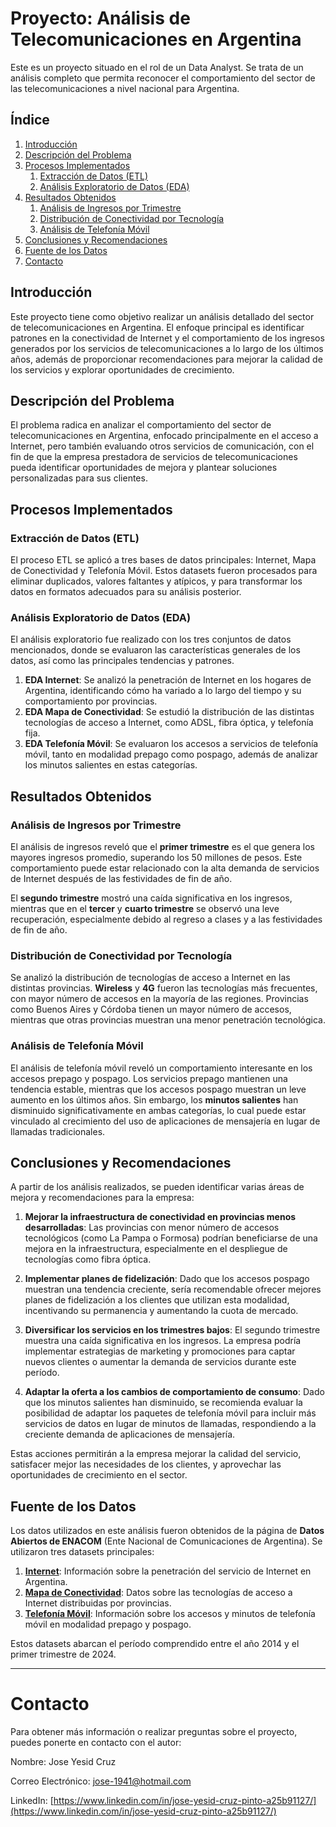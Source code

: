# Proyecto: Análisis de Telecomunicaciones en Argentina

Este es un proyecto situado en el rol de un Data Analyst. Se trata de un análisis completo que permita reconocer el comportamiento del sector de las telecomunicaciones a nivel nacional para Argentina. 

## Índice

1. [Introducción](#introducción)
2. [Descripción del Problema](#descripción-del-problema)
3. [Procesos Implementados](#procesos-implementados)
   1. [Extracción de Datos (ETL)](#extracción-de-datos-etl)
   2. [Análisis Exploratorio de Datos (EDA)](#análisis-exploratorio-de-datos-eda)
4. [Resultados Obtenidos](#resultados-obtenidos)
   1. [Análisis de Ingresos por Trimestre](#análisis-de-ingresos-por-trimestre)
   2. [Distribución de Conectividad por Tecnología](#distribución-de-conectividad-por-tecnología)
   3. [Análisis de Telefonía Móvil](#análisis-de-telefonía-móvil)
5. [Conclusiones y Recomendaciones](#conclusiones-y-recomendaciones)
6. [Fuente de los Datos](#fuente-de-los-datos)
7. [Contacto](#contacto)

## Introducción

Este proyecto tiene como objetivo realizar un análisis detallado del sector de telecomunicaciones en Argentina. El enfoque principal es identificar patrones en la conectividad de Internet y el comportamiento de los ingresos generados por los servicios de telecomunicaciones a lo largo de los últimos años, además de proporcionar recomendaciones para mejorar la calidad de los servicios y explorar oportunidades de crecimiento.

## Descripción del Problema

El problema radica en analizar el comportamiento del sector de telecomunicaciones en Argentina, enfocado principalmente en el acceso a Internet, pero también evaluando otros servicios de comunicación, con el fin de que la empresa prestadora de servicios de telecomunicaciones pueda identificar oportunidades de mejora y plantear soluciones personalizadas para sus clientes.

## Procesos Implementados

### Extracción de Datos (ETL)

El proceso ETL se aplicó a tres bases de datos principales: Internet, Mapa de Conectividad y Telefonía Móvil. Estos datasets fueron procesados para eliminar duplicados, valores faltantes y atípicos, y para transformar los datos en formatos adecuados para su análisis posterior.

### Análisis Exploratorio de Datos (EDA)

El análisis exploratorio fue realizado con los tres conjuntos de datos mencionados, donde se evaluaron las características generales de los datos, así como las principales tendencias y patrones.

1. **EDA Internet**: Se analizó la penetración de Internet en los hogares de Argentina, identificando cómo ha variado a lo largo del tiempo y su comportamiento por provincias.
2. **EDA Mapa de Conectividad**: Se estudió la distribución de las distintas tecnologías de acceso a Internet, como ADSL, fibra óptica, y telefonía fija.
3. **EDA Telefonía Móvil**: Se evaluaron los accesos a servicios de telefonía móvil, tanto en modalidad prepago como pospago, además de analizar los minutos salientes en estas categorías.

## Resultados Obtenidos

### Análisis de Ingresos por Trimestre

El análisis de ingresos reveló que el **primer trimestre** es el que genera los mayores ingresos promedio, superando los 50 millones de pesos. Este comportamiento puede estar relacionado con la alta demanda de servicios de Internet después de las festividades de fin de año.

El **segundo trimestre** mostró una caída significativa en los ingresos, mientras que en el **tercer** y **cuarto trimestre** se observó una leve recuperación, especialmente debido al regreso a clases y a las festividades de fin de año.

### Distribución de Conectividad por Tecnología

Se analizó la distribución de tecnologías de acceso a Internet en las distintas provincias. **Wireless** y **4G** fueron las tecnologías más frecuentes, con mayor número de accesos en la mayoría de las regiones. Provincias como Buenos Aires y Córdoba tienen un mayor número de accesos, mientras que otras provincias muestran una menor penetración tecnológica.

### Análisis de Telefonía Móvil

El análisis de telefonía móvil reveló un comportamiento interesante en los accesos prepago y pospago. Los servicios prepago mantienen una tendencia estable, mientras que los accesos pospago muestran un leve aumento en los últimos años. Sin embargo, los **minutos salientes** han disminuido significativamente en ambas categorías, lo cual puede estar vinculado al crecimiento del uso de aplicaciones de mensajería en lugar de llamadas tradicionales.

## Conclusiones y Recomendaciones

A partir de los análisis realizados, se pueden identificar varias áreas de mejora y recomendaciones para la empresa:

1. **Mejorar la infraestructura de conectividad en provincias menos desarrolladas**: Las provincias con menor número de accesos tecnológicos (como La Pampa o Formosa) podrían beneficiarse de una mejora en la infraestructura, especialmente en el despliegue de tecnologías como fibra óptica.
   
2. **Implementar planes de fidelización**: Dado que los accesos pospago muestran una tendencia creciente, sería recomendable ofrecer mejores planes de fidelización a los clientes que utilizan esta modalidad, incentivando su permanencia y aumentando la cuota de mercado.

3. **Diversificar los servicios en los trimestres bajos**: El segundo trimestre muestra una caída significativa en los ingresos. La empresa podría implementar estrategias de marketing y promociones para captar nuevos clientes o aumentar la demanda de servicios durante este período.

4. **Adaptar la oferta a los cambios de comportamiento de consumo**: Dado que los minutos salientes han disminuido, se recomienda evaluar la posibilidad de adaptar los paquetes de telefonía móvil para incluir más servicios de datos en lugar de minutos de llamadas, respondiendo a la creciente demanda de aplicaciones de mensajería.

Estas acciones permitirán a la empresa mejorar la calidad del servicio, satisfacer mejor las necesidades de los clientes, y aprovechar las oportunidades de crecimiento en el sector.

## Fuente de los Datos

Los datos utilizados en este análisis fueron obtenidos de la página de **Datos Abiertos de ENACOM** (Ente Nacional de Comunicaciones de Argentina). Se utilizaron tres datasets principales:

1. **[Internet](#)**: Información sobre la penetración del servicio de Internet en Argentina.
2. **[Mapa de Conectividad](#)**: Datos sobre las tecnologías de acceso a Internet distribuidas por provincias.
3. **[Telefonía Móvil](#)**: Información sobre los accesos y minutos de telefonía móvil en modalidad prepago y pospago.

Estos datasets abarcan el período comprendido entre el año 2014 y el primer trimestre de 2024.

---

# Contacto

Para obtener más información o realizar preguntas sobre el proyecto, puedes ponerte en contacto con el autor:

Nombre: Jose Yesid Cruz

Correo Electrónico: jose-1941@hotmail.com

LinkedIn: [https://www.linkedin.com/in/jose-yesid-cruz-pinto-a25b91127/](https://www.linkedin.com/in/jose-yesid-cruz-pinto-a25b91127/)
